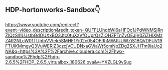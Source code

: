 ## HDP-hortonworks-Sandbox👇


https://www.youtube.com/redirect?event=video_description&redir_token=QUFFLUhqbWl6aHFOc1JPdWNMSjRnZlQzSll1LUstbGdOUXxBQ3Jtc0tuXzVfOUprQzZlOHZFTnZvOEJjV0ZiZHlXMzZ4R2NLcW01TUhtbVVtek5SMHF1Yi02c054OFRhMWJUUWZjS1BQVDFUV19FTUlKMmgyQ3VuWERjZ3czcjVCUDNxaGViaWt5cmNpZDg2SXJHTm9iaUo2NA&q=https%3A%2F%2Farchive.cloudera.com%2Fhwx-sandbox%2Fhdp%2Fhdp-2.6.5%2FHDP_2.6.5_virtualbox_180626.ova&v=YXZLGL9vSug
